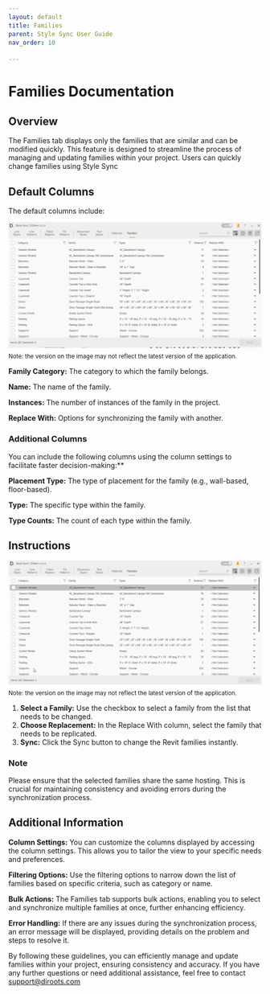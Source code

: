 ```yaml
---
layout: default
title: Families
parent: Style Sync User Guide
nav_order: 10

---
```


# Families Documentation

##  Overview

The Families tab displays only the families that are similar and can be modified quickly. This feature is designed to streamline the process of managing and updating families within your project.
Users can quickly change families using Style Sync

##  Default Columns

The default columns include:

![DiStem Style Sync - Line Styles UI](../../../assets\images\StyleSync\DS_SS_FM_UI.png)  
<sub>Note: the version on the image may not reflect the latest version of the application.</sub>


**Family Category:** The category to which the family belongs.

**Name:** The name of the family.

**Instances:** The number of instances of the family in the project.

**Replace With:** Options for synchronizing the family with another.

### Additional Columns

You can include the following columns using the column settings to facilitate faster decision-making:**

**Placement Type:** The type of placement for the family (e.g., wall-based, floor-based).

**Type:** The specific type within the family.

**Type Counts:** The count of each type within the family.

##  Instructions

![DiStem Style Sync - Sync Families](../../../assets\images\StyleSync\DS_SS_FM_SyncFamilies.gif)  
<sub>Note: the version on the image may not reflect the latest version of the application.</sub>


1. **Select a Family:** Use the checkbox to select a family from the list that needs to be changed.
2. **Choose Replacement:** In the Replace With column, select the family that needs to be replicated.
3. **Sync:** Click the Sync button to change the Revit families instantly.

### Note

Please ensure that the selected families share the same hosting. This is crucial for maintaining consistency and avoiding errors during the synchronization process.

##  Additional Information

**Column Settings:** You can customize the columns displayed by accessing the column settings. This allows you to tailor the view to your specific needs and preferences.

**Filtering Options:** Use the filtering options to narrow down the list of families based on specific criteria, such as category or name.

**Bulk Actions:** The Families tab supports bulk actions, enabling you to select and synchronize multiple families at once, further enhancing efficiency.

**Error Handling:** If there are any issues during the synchronization process, an error message will be displayed, providing details on the problem and steps to resolve it.

By following these guidelines, you can efficiently manage and update families within your project, ensuring consistency and accuracy. If you have any further questions or need additional assistance, feel free to contact support@diroots.com